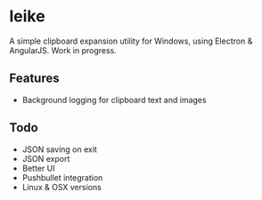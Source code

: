 # leike
A simple clipboard expansion utility for Windows, using Electron & AngularJS. Work in progress.

## Features

* Background logging for clipboard text and images

## Todo

* JSON saving on exit
* JSON export
* Better UI
* Pushbullet integration
* Linux & OSX versions
